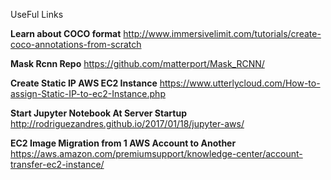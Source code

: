 UseFul Links

**Learn about COCO format**
http://www.immersivelimit.com/tutorials/create-coco-annotations-from-scratch

**Mask Rcnn Repo**
https://github.com/matterport/Mask_RCNN/

**Create Static IP AWS EC2 Instance**
https://www.utterlycloud.com/How-to-assign-Static-IP-to-ec2-Instance.php

**Start Jupyter Notebook At Server Startup**
http://rodriguezandres.github.io/2017/01/18/jupyter-aws/

**EC2 Image Migration from 1 AWS Account to Another**
https://aws.amazon.com/premiumsupport/knowledge-center/account-transfer-ec2-instance/
